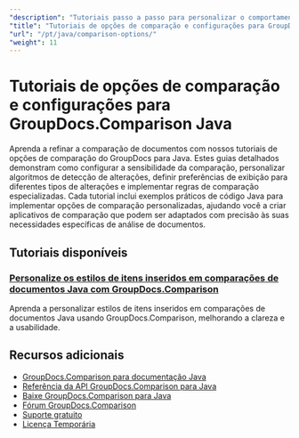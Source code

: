 ```yaml
---
"description": "Tutoriais passo a passo para personalizar o comportamento de comparação, a sensibilidade e as opções de exibição com o GroupDocs.Comparison para Java."
"title": "Tutoriais de opções de comparação e configurações para GroupDocs.Comparison Java"
"url": "/pt/java/comparison-options/"
"weight": 11
---
```


# Tutoriais de opções de comparação e configurações para GroupDocs.Comparison Java

Aprenda a refinar a comparação de documentos com nossos tutoriais de opções de comparação do GroupDocs para Java. Estes guias detalhados demonstram como configurar a sensibilidade da comparação, personalizar algoritmos de detecção de alterações, definir preferências de exibição para diferentes tipos de alterações e implementar regras de comparação especializadas. Cada tutorial inclui exemplos práticos de código Java para implementar opções de comparação personalizadas, ajudando você a criar aplicativos de comparação que podem ser adaptados com precisão às suas necessidades específicas de análise de documentos.

## Tutoriais disponíveis

### [Personalize os estilos de itens inseridos em comparações de documentos Java com GroupDocs.Comparison](./groupdocs-comparison-java-custom-inserted-item-styles/)
Aprenda a personalizar estilos de itens inseridos em comparações de documentos Java usando GroupDocs.Comparison, melhorando a clareza e a usabilidade.

## Recursos adicionais

- [GroupDocs.Comparison para documentação Java](https://docs.groupdocs.com/comparison/java/)
- [Referência da API GroupDocs.Comparison para Java](https://reference.groupdocs.com/comparison/java/)
- [Baixe GroupDocs.Comparison para Java](https://releases.groupdocs.com/comparison/java/)
- [Fórum GroupDocs.Comparison](https://forum.groupdocs.com/c/comparison)
- [Suporte gratuito](https://forum.groupdocs.com/)
- [Licença Temporária](https://purchase.groupdocs.com/temporary-license/)